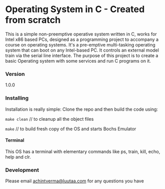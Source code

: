 # Operating System in C - Created from scratch

This is a simple non-preemptive operative system written in C, works for Intel x86 based PCs, designed as a programming project to accompany a course on operating systems. It's a pre-emptive multi-tasking operating system that can boot on any Intel-based PC. It controls an external model train via the serial line interface. The purpose of this project is to create a basic Operating system with some services and run C programs on it.

### Version
1.0.0

### Installing
Installation is really simple: Clone the repo and then build the code using: 

`make clean` // to cleanup all the object files 

`make` // to build fresh copy of the OS and starts Bochs Emulator 

#### Terminal 
This OS has a terminal with elementary commands like ps, train, kill, echo, help and clr. 

### Development
Please email achintverma@luutaa.com for any questions you have